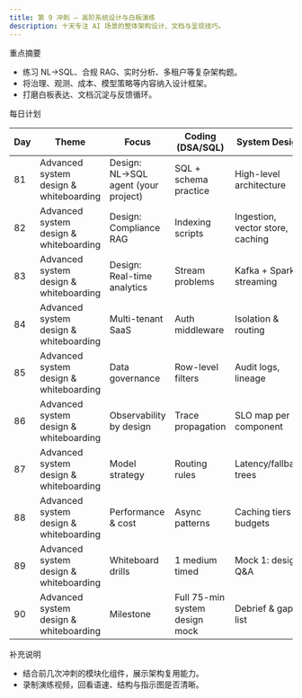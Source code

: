 ```yaml
---
title: 第 9 冲刺 — 高阶系统设计与白板演练
description: 十天专注 AI 场景的整体架构设计、文档与呈现技巧。
---
```


重点摘要

- 练习 NL→SQL、合规 RAG、实时分析、多租户等复杂架构题。
- 将治理、观测、成本、模型策略等内容纳入设计框架。
- 打磨白板表达、文档沉淀与反馈循环。

每日计划

| Day | Theme | Focus | Coding (DSA/SQL) | System Design | ML/LLM | Build/Project | Behavioral/Portfolio | Checkpoint |
| --- | --- | --- | --- | --- | --- | --- | --- | --- |
| 81 | Advanced system design & whiteboarding | Design: NL→SQL agent (your project) | SQL + schema practice | High-level architecture | Schema linking strategy | Write design doc | STAR: business impact (2h→50s) | — |
| 82 | Advanced system design & whiteboarding | Design: Compliance RAG | Indexing scripts | Ingestion, vector store, caching | Grounding & citations | System sketch | Explain evaluation plan | — |
| 83 | Advanced system design & whiteboarding | Design: Real-time analytics | Stream problems | Kafka + Spark streaming | — | Throughput/cost plan | Explain SLAs | — |
| 84 | Advanced system design & whiteboarding | Multi-tenant SaaS | Auth middleware | Isolation & routing | — | Tenant shard plan | Explain trade-offs | — |
| 85 | Advanced system design & whiteboarding | Data governance | Row-level filters | Audit logs, lineage | PII redaction (concepts) | Governance checklist | Compliance story | — |
| 86 | Advanced system design & whiteboarding | Observability by design | Trace propagation | SLO map per component | Eval hooks | Observability section | On-call story | — |
| 87 | Advanced system design & whiteboarding | Model strategy | Routing rules | Latency/fallback trees | RAG vs fine-tune vs tools | Model matrix | Decision-making story | — |
| 88 | Advanced system design & whiteboarding | Performance & cost | Async patterns | Caching tiers & budgets | — | Perf/cost playbook | Cost-savings story | — |
| 89 | Advanced system design & whiteboarding | Whiteboard drills | 1 medium timed | Mock 1: design Q&A | Explain metrics | Revise docs | Recording & feedback | — |
| 90 | Advanced system design & whiteboarding | Milestone | Full 75-min system design mock | Debrief & gaps list | — | Publish architecture docs | Peer review | Milestone 9 |

补充说明

- 结合前几次冲刺的模块化组件，展示架构复用能力。
- 录制演练视频，回看语速、结构与指示图是否清晰。

